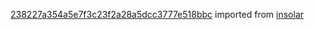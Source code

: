 [238227a354a5e7f3c23f2a28a5dcc3777e518bbc](https://github.com/insolar/insolar/commit/238227a354a5e7f3c23f2a28a5dcc3777e518bbc) imported from [insolar](https://github.com/insolar/insolar)
